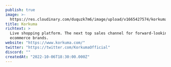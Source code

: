 ```yaml
---
publish: true
image: >-
  https://res.cloudinary.com/duquzk7m6/image/upload/v1665427574/korkuma_ejvshf.png
title: Korkuma
richtext: >
  Live shopping platform. The next top sales channel for forward-looking
  ecommerce brands.
website: "https://www.korkuma.com/"
twitter: "https://twitter.com/KorkumaOfficial"
discord: ""
createdAt: "2022-10-06T18:30:00.000Z"
---
```

